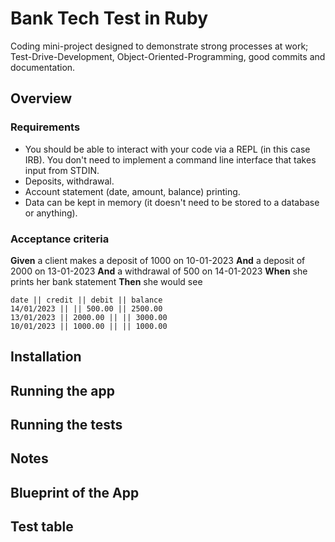 # Bank Tech Test in Ruby
Coding mini-project designed to demonstrate strong processes at work; Test-Drive-Development, Object-Oriented-Programming, good commits and documentation.

## Overview

### Requirements

- You should be able to interact with your code via a REPL (in this case IRB). You don't need to implement a command line interface that takes input from STDIN.
- Deposits, withdrawal.
- Account statement (date, amount, balance) printing.
- Data can be kept in memory (it doesn't need to be stored to a database or anything).

### Acceptance criteria
**Given** a client makes a deposit of 1000 on 10-01-2023
**And** a deposit of 2000 on 13-01-2023
**And** a withdrawal of 500 on 14-01-2023
**When** she prints her bank statement
**Then** she would see

```
date || credit || debit || balance
14/01/2023 || || 500.00 || 2500.00
13/01/2023 || 2000.00 || || 3000.00
10/01/2023 || 1000.00 || || 1000.00
```

## Installation

## Running the app

## Running the tests

## Notes

## Blueprint of the App

## Test table